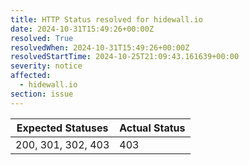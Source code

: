 ```yaml
---
title: HTTP Status resolved for hidewall.io
date: 2024-10-31T15:49:26+00:00Z
resolved: True
resolvedWhen: 2024-10-31T15:49:26+00:00Z
resolvedStartTime: 2024-10-25T21:09:43.161639+00:00
severity: notice
affected:
  - hidewall.io
section: issue
---
```


| Expected Statuses | Actual Status  |
|-------------------|----------------|
| 200, 301, 302, 403 | 403 |
